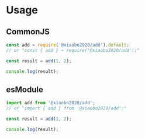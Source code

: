 # Usage

## CommonJS

```js
const add = require('@xiaobo2020/add').default;
// or "const { add } = require('@xiaobo2020/add');"

const result = add(1, 2);

console.log(result);
```

## esModule

```js
import add from '@xiaobo2020/add';
// or "import { add } from '@xiaobo2020/add';"

const result = add(1, 2);

console.log(result);
```
